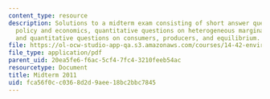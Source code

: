 ```yaml
---
content_type: resource
description: Solutions to a midterm exam consisting of short answer questions on environmental
  policy and economics, quantitative questions on heterogeneous marginal cost of abatement,
  and quantitative questions on consumers, producers, and equilibrium.
file: https://ol-ocw-studio-app-qa.s3.amazonaws.com/courses/14-42-environmental-policy-and-economics-spring-2011/fca56f0cc0368d2d9aee18bc2bbc7845_MIT14_42S11_midterm.pdf
file_type: application/pdf
parent_uid: 20ea5fe6-f6ac-5cf4-7fc4-3210feeb54ac
resourcetype: Document
title: Midterm 2011
uid: fca56f0c-c036-8d2d-9aee-18bc2bbc7845
---
```

